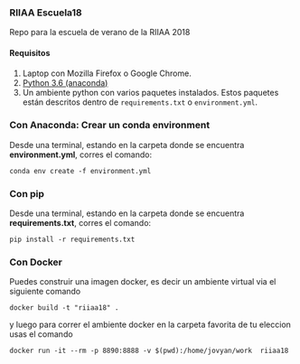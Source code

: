 ### RIIAA Escuela18

Repo para la escuela de verano de la RIIAA 2018


#### Requisitos

1. Laptop con Mozilla Firefox o Google Chrome.
2. [Python 3.6 (anaconda)](https://www.anaconda.com/download/)
3. Un ambiente python con varios paquetes instalados. Estos paquetes están descritos dentro de `requirements.txt` o `environment.yml`.


### Con Anaconda: Crear un conda environment

Desde una terminal, estando en la carpeta donde se encuentra **environment.yml**, corres el comando:
```
conda env create -f environment.yml
```

### Con pip
Desde una terminal, estando en la carpeta donde se encuentra **requirements.txt**, corres el comando:
```
pip install -r requirements.txt
```

### Con Docker
Puedes construir una imagen docker, es decir un ambiente virtual via el siguiente comando
```
docker build -t "riiaa18" .
```
y luego para correr el ambiente docker en la carpeta favorita de tu eleccion usas el comando
```
docker run -it --rm -p 8890:8888 -v $(pwd):/home/jovyan/work  riiaa18
```
